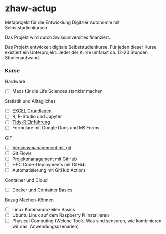 # zhaw-actup
Metaprojekt für die Entwicklung Digitaler Autonomie mit Selbststudienkursen

Das Projekt wird durch Swissuniversities finanziert. 

Das Projekt entwickelt digitale Selbststudienkurse. Für jeden dieser Kurse existiert ein Unterprojekt. Jeder der Kurse umfasst ca. 12-20 Stunden Studienaufwand. 

### Kurse 

Hardware
- [ ] Macs für die Life Sciences startklar machen

Statistik und Alltägliches
- [ ] [EXCEL Grundlagen](//github.com/dxiai/actup-excel-basics)
- [ ] R, R-Studio und Jupyter
- [ ] [Tidy-R Einführung](//github.com/dxiai/actup-modern-r-basics)
- [ ] Formulare mit Google Docs und MS Forms

GIT
- [ ] [Versionsmanagement mit git](//github.com/dxiai/actup-modern-r-basics)
- [ ] Git Flows
- [ ] [Projektmanagement mit GitHub](https://github.com/dxiai/actup-github-projektmanagement)
- [ ] HPC Code-Deployments mit GitHub
- [ ] Automatisierung mit GitHub Actions

Container und Cloud
- [ ] Docker und Container Basics

Bezug Machen-Können
- [ ] Linux Kommandozeilen Basics
- [ ] Ubuntu Linux auf dem Raspberry Pi Installieren
- [ ] Physical Computing (Welche Tools, Was sind sensoren, wie kombinieren wir das, Anwendungsszenarien)
